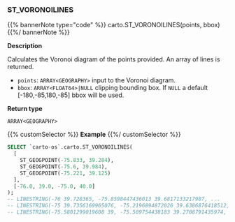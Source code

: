 ### ST_VORONOILINES

{{% bannerNote type="code" %}}
carto.ST_VORONOILINES(points, bbox)
{{%/ bannerNote %}}

**Description**

Calculates the Voronoi diagram of the points provided. An array of lines is returned.

* `points`: `ARRAY<GEOGRAPHY>` input to the Voronoi diagram.
* `bbox`: `ARRAY<FLOAT64>|NULL` clipping bounding box. If `NULL` a default [-180,-85,180,-85] bbox will be used.

**Return type**

`ARRAY<GEOGRAPHY>`

{{% customSelector %}}
**Example**
{{%/ customSelector %}}

``` sql
SELECT `carto-os`.carto.ST_VORONOILINES(
  [
    ST_GEOGPOINT(-75.833, 39.284),
    ST_GEOGPOINT(-75.6, 39.984),
    ST_GEOGPOINT(-75.221, 39.125)
  ],
  [-76.0, 39.0, -75.0, 40.0]
);
-- LINESTRING(-76 39.728365, -75.8598447436013 39.6817133217987, ...
-- LINESTRING(-75 39.7356169965076, -75.2196894872026 39.6386876418512, ...
-- LINESTRING(-75.5801299019608 39, -75.509754438183 39.2708791435974, ...
```
